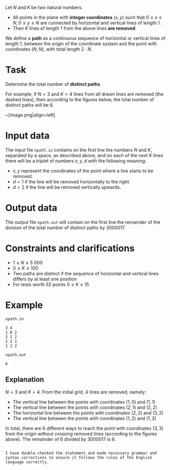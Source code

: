 
Let $N$ and $K$ be two natural numbers.
* All points in the plane with **integer coordinates** $(x,y)$ such that $0 \leq x \leq N, 0 \leq y \leq N$ are connected by horizontal and vertical lines of length $1$.
* Then $K$ lines of length $1$ from the above lines **are removed**.

We define a **path** as a continuous sequence of horizontal or vertical lines of length $1$, between the origin of the coordinate system and the point with coordinates $(N, N)$, with total length $2 \cdot N$.

# Task

Determine the total number of **distinct paths**. 

For example, if $N = 3$ and $K = 4$ lines from all drawn lines are removed (the dashed lines), then according to the figures below, the total number of distinct paths will be $6$.

~[image.png|align=left]

# Input data

The input file `npath.in` contains on the first line the numbers $N$ and $K$, separated by a space, as described above, and on each of the next $K$ lines there will be a triplet of numbers $x, y, d$ with the following meaning:

* $x, y$ represent the coordinates of the point where a line starts to be removed.
* $d = 1$ if the line will be removed horizontally to the right.
* $d = 2$ if the line will be removed vertically upwards.

# Output data

The output file `npath.out` will contain on the first line the remainder of the division of the total number of distinct paths by $3000017$.

# Constraints and clarifications

* $1 \leq N \leq 5 \ 000$
* $0 \leq K \leq 100$
* Two paths are distinct if the sequence of horizontal and vertical lines differs by at least one position
* For tests worth $52$ points $0 \leq K \leq 15$

# Example

`npath.in`
```
3 4
1 0 2
2 1 2
2 2 1
1 2 2
```

`npath.out`
```
6
```

## Explanation

$N = 3$ and $K = 4$. From the initial grid, $4$ lines are removed, namely:

* The vertical line between the points with coordinates $(1,0)$ and $(1,1)$
* The vertical line between the points with coordinates $(2,1)$ and $(2,2)$
* The horizontal line between the points with coordinates $(2,2)$ and $(3,2)$
* The vertical line between the points with coordinates $(1,2)$ and $(1,3)$

In total, there are $6$ different ways to reach the point with coordinates $(3,3)$ from the origin without crossing removed lines (according to the figures above). The remainder of $6$ divided by $3000017$ is $6$.
```

I have double-checked the statement and made necessary grammar and syntax corrections to ensure it follows the rules of the English language correctly.
